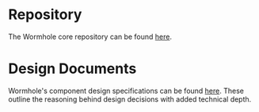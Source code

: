 # Repository
The Wormhole core repository can be found [here](https://github.com/certusone/wormhole).



# Design Documents

Wormhole's component design specifications can be found [here](https://github.com/certusone/wormhole/tree/dev.v2/whitepapers). These outline the reasoning behind design decisions with added technical depth.
